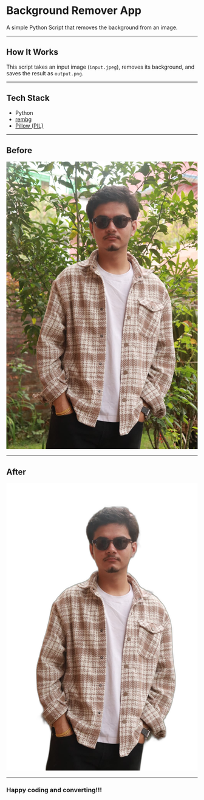 # Background Remover App

A simple Python Script that removes the background from an image.

---

## How It Works

This script takes an input image (`input.jpeg`), removes its background, and saves the result as `output.png`.

---

## Tech Stack

- Python
- [rembg](https://github.com/danielgatis/rembg)
- [Pillow (PIL)](https://python-pillow.org/)

---

## Before

![Demo image of the project](input.jpeg)

---

## After

![Demo image of the project](output.png)

---

### Happy coding and converting!!!
